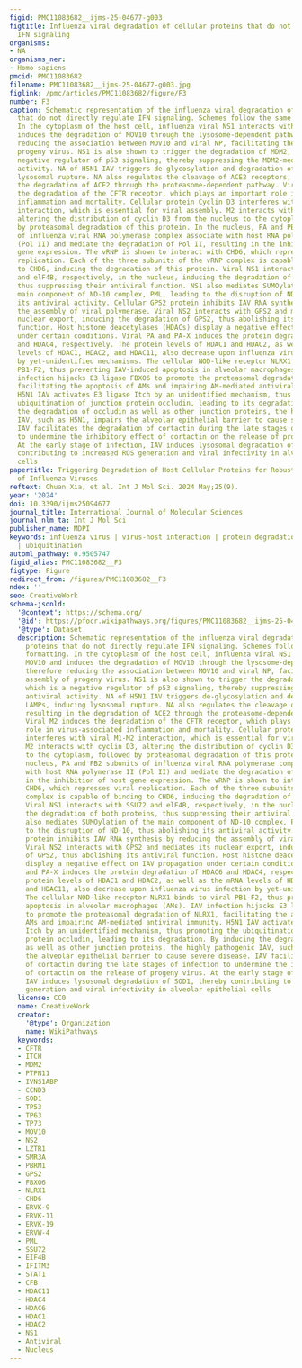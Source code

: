 ```yaml
---
figid: PMC11083682__ijms-25-04677-g003
figtitle: Influenza viral degradation of cellular proteins that do not directly regulate
  IFN signaling
organisms:
- NA
organisms_ner:
- Homo sapiens
pmcid: PMC11083682
filename: PMC11083682__ijms-25-04677-g003.jpg
figlink: /pmc/articles/PMC11083682/figure/F3
number: F3
caption: Schematic representation of the influenza viral degradation of cellular proteins
  that do not directly regulate IFN signaling. Schemes follow the same formatting.
  In the cytoplasm of the host cell, influenza viral NS1 interacts with MOV10 and
  induces the degradation of MOV10 through the lysosome-dependent pathway, therefore
  reducing the association between MOV10 and viral NP, facilitating the assembly of
  progeny virus. NS1 is also shown to trigger the degradation of MDM2, which is a
  negative regulator of p53 signaling, thereby suppressing the MDM2-mediated antiviral
  activity. NA of H5N1 IAV triggers de-glycosylation and degradation of LAMPs, inducing
  lysosomal rupture. NA also regulates the cleavage of ACE2 receptors, resulting in
  the degradation of ACE2 through the proteasome-dependent pathway. Viral M2 induces
  the degradation of the CFTR receptor, which plays an important role in virus-associated
  inflammation and mortality. Cellular protein Cyclin D3 interferes with viral M1-M2
  interaction, which is essential for viral assembly. M2 interacts with cyclin D3,
  altering the distribution of cyclin D3 from the nucleus to the cytoplasm, followed
  by proteasomal degradation of this protein. In the nucleus, PA and PB2 subunits
  of influenza viral RNA polymerase complex associate with host RNA polymerase II
  (Pol II) and mediate the degradation of Pol II, resulting in the inhibition of host
  gene expression. The vRNP is shown to interact with CHD6, which represses viral
  replication. Each of the three subunits of the vRNP complex is capable of binding
  to CHD6, inducing the degradation of this protein. Viral NS1 interacts with SSU72
  and elF4B, respectively, in the nucleus, inducing the degradation of both proteins,
  thus suppressing their antiviral function. NS1 also mediates SUMOylation of the
  main component of ND-10 complex, PML, leading to the disruption of ND-10, thus abolishing
  its antiviral activity. Cellular GPS2 protein inhibits IAV RNA synthesis by reducing
  the assembly of viral polymerase. Viral NS2 interacts with GPS2 and mediates its
  nuclear export, inducing the degradation of GPS2, thus abolishing its antiviral
  function. Host histone deacetylases (HDACs) display a negative effect on IAV propagation
  under certain conditions. Viral PA and PA-X induces the protein degradation of HDAC6
  and HDAC4, respectively. The protein levels of HDAC1 and HDAC2, as well as the mRNA
  levels of HDAC1, HDAC2, and HDAC11, also decrease upon influenza virus infection
  by yet-unidentified mechanisms. The cellular NOD-like receptor NLRX1 binds to viral
  PB1-F2, thus preventing IAV-induced apoptosis in alveolar macrophages (AMs). IAV
  infection hijacks E3 ligase FBXO6 to promote the proteasomal degradation of NLRX1,
  facilitating the apoptosis of AMs and impairing AM-mediated antiviral immunity.
  H5N1 IAV activates E3 ligase Itch by an unidentified mechanism, thus promoting the
  ubiquitination of junction protein occludin, leading to its degradation. By inducing
  the degradation of occludin as well as other junction proteins, the highly pathogenic
  IAV, such as H5N1, impairs the alveolar epithelial barrier to cause severe disease.
  IAV facilitates the degradation of cortactin during the late stages of infection
  to undermine the inhibitory effect of cortactin on the release of progeny virus.
  At the early stage of infection, IAV induces lysosomal degradation of SOD1, thereby
  contributing to increased ROS generation and viral infectivity in alveolar epithelial
  cells
papertitle: Triggering Degradation of Host Cellular Proteins for Robust Propagation
  of Influenza Viruses
reftext: Chuan Xia, et al. Int J Mol Sci. 2024 May;25(9).
year: '2024'
doi: 10.3390/ijms25094677
journal_title: International Journal of Molecular Sciences
journal_nlm_ta: Int J Mol Sci
publisher_name: MDPI
keywords: influenza virus | virus-host interaction | protein degradation | interferon
  | ubiquitination
automl_pathway: 0.9505747
figid_alias: PMC11083682__F3
figtype: Figure
redirect_from: /figures/PMC11083682__F3
ndex: ''
seo: CreativeWork
schema-jsonld:
  '@context': https://schema.org/
  '@id': https://pfocr.wikipathways.org/figures/PMC11083682__ijms-25-04677-g003.html
  '@type': Dataset
  description: Schematic representation of the influenza viral degradation of cellular
    proteins that do not directly regulate IFN signaling. Schemes follow the same
    formatting. In the cytoplasm of the host cell, influenza viral NS1 interacts with
    MOV10 and induces the degradation of MOV10 through the lysosome-dependent pathway,
    therefore reducing the association between MOV10 and viral NP, facilitating the
    assembly of progeny virus. NS1 is also shown to trigger the degradation of MDM2,
    which is a negative regulator of p53 signaling, thereby suppressing the MDM2-mediated
    antiviral activity. NA of H5N1 IAV triggers de-glycosylation and degradation of
    LAMPs, inducing lysosomal rupture. NA also regulates the cleavage of ACE2 receptors,
    resulting in the degradation of ACE2 through the proteasome-dependent pathway.
    Viral M2 induces the degradation of the CFTR receptor, which plays an important
    role in virus-associated inflammation and mortality. Cellular protein Cyclin D3
    interferes with viral M1-M2 interaction, which is essential for viral assembly.
    M2 interacts with cyclin D3, altering the distribution of cyclin D3 from the nucleus
    to the cytoplasm, followed by proteasomal degradation of this protein. In the
    nucleus, PA and PB2 subunits of influenza viral RNA polymerase complex associate
    with host RNA polymerase II (Pol II) and mediate the degradation of Pol II, resulting
    in the inhibition of host gene expression. The vRNP is shown to interact with
    CHD6, which represses viral replication. Each of the three subunits of the vRNP
    complex is capable of binding to CHD6, inducing the degradation of this protein.
    Viral NS1 interacts with SSU72 and elF4B, respectively, in the nucleus, inducing
    the degradation of both proteins, thus suppressing their antiviral function. NS1
    also mediates SUMOylation of the main component of ND-10 complex, PML, leading
    to the disruption of ND-10, thus abolishing its antiviral activity. Cellular GPS2
    protein inhibits IAV RNA synthesis by reducing the assembly of viral polymerase.
    Viral NS2 interacts with GPS2 and mediates its nuclear export, inducing the degradation
    of GPS2, thus abolishing its antiviral function. Host histone deacetylases (HDACs)
    display a negative effect on IAV propagation under certain conditions. Viral PA
    and PA-X induces the protein degradation of HDAC6 and HDAC4, respectively. The
    protein levels of HDAC1 and HDAC2, as well as the mRNA levels of HDAC1, HDAC2,
    and HDAC11, also decrease upon influenza virus infection by yet-unidentified mechanisms.
    The cellular NOD-like receptor NLRX1 binds to viral PB1-F2, thus preventing IAV-induced
    apoptosis in alveolar macrophages (AMs). IAV infection hijacks E3 ligase FBXO6
    to promote the proteasomal degradation of NLRX1, facilitating the apoptosis of
    AMs and impairing AM-mediated antiviral immunity. H5N1 IAV activates E3 ligase
    Itch by an unidentified mechanism, thus promoting the ubiquitination of junction
    protein occludin, leading to its degradation. By inducing the degradation of occludin
    as well as other junction proteins, the highly pathogenic IAV, such as H5N1, impairs
    the alveolar epithelial barrier to cause severe disease. IAV facilitates the degradation
    of cortactin during the late stages of infection to undermine the inhibitory effect
    of cortactin on the release of progeny virus. At the early stage of infection,
    IAV induces lysosomal degradation of SOD1, thereby contributing to increased ROS
    generation and viral infectivity in alveolar epithelial cells
  license: CC0
  name: CreativeWork
  creator:
    '@type': Organization
    name: WikiPathways
  keywords:
  - CFTR
  - ITCH
  - MDM2
  - PTPN11
  - IVNS1ABP
  - CCND3
  - SOD1
  - TP53
  - TP63
  - TP73
  - MOV10
  - NS2
  - LZTR1
  - SMR3A
  - PBRM1
  - GPS2
  - FBXO6
  - NLRX1
  - CHD6
  - ERVK-9
  - ERVK-11
  - ERVK-19
  - ERVW-4
  - PML
  - SSU72
  - EIF4B
  - IFITM3
  - STAT1
  - CFB
  - HDAC11
  - HDAC4
  - HDAC6
  - HDAC1
  - HDAC2
  - NS1
  - Antiviral
  - Nucleus
---
```


